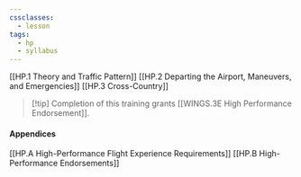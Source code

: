 ```yaml
---
cssclasses:
  - lesson
tags:
  - hp
  - syllabus
---
```


[[HP.1 Theory and Traffic Pattern]]
[[HP.2 Departing the Airport, Maneuvers, and Emergencies]]
[[HP.3 Cross-Country]]

> [!tip] Completion of this training grants [[WINGS.3E High Performance Endorsement]].

#### Appendices
[[HP.A High-Performance Flight Experience Requirements]]
[[HP.B High-Performance Endorsements]]
